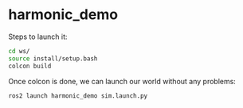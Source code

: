 # harmonic_demo

Steps to launch it:

```bash
cd ws/
source install/setup.bash
colcon build
```

Once colcon is done, we can launch our world without any problems:

```bash
ros2 launch harmonic_demo sim.launch.py
```
